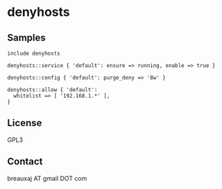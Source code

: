 denyhosts
=========

Samples
-------
```
include denyhosts
```
```
denyhosts::service { 'default': ensure => running, enable => true }
```
```
denyhosts::config { 'default': purge_deny => '8w' }
```
```
denyhosts::allow { 'default':
  whitelist => [ '192.168.1.*' ],
}
```

License
-------
GPL3

Contact
-------
breauxaj AT gmail DOT com
